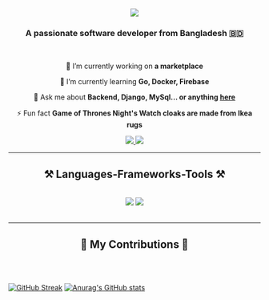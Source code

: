 <!--<img align="right" src="https://visitor-badge.laobi.icu/badge?page_id=salesp07.salesp07" />-->

<h1 align="center">
    <img src="https://readme-typing-svg.herokuapp.com/?font=Righteous&size=35&center=true&vCenter=true&width=500&height=70&duration=4000&lines=Hi+There!+👋;+I'm+Ridwan+Al+Mahmud!+👳;" />
</h1>

<h3 align="center">A passionate software developer from Bangladesh 🇧🇩</h3>

<br/>

<div align="center">
 
 🔭 I’m currently working on **a marketplace**
 
 🌱 I’m currently learning **Go, Docker, Firebase**

💬 Ask me about **Backend, Django, MySql... or anything [here](https://github.com/Ridwan-Al-Mahmud/Ridwan-Al-Mahmud/issues)**

⚡ Fun fact **Game of Thrones Night's Watch cloaks are made from Ikea rugs**

 </div>
 
<div align="center"> 
  <a href="mailto:almahmudrobin107@gmail.com">
    <img src="https://img.shields.io/badge/Gmail-333333?style=for-the-badge&logo=gmail&logoColor=red" />
  </a>
 <!-- <a href="https://linkedin.com/in/pedro-sales-muniz" target="_blank">
    <img src="https://img.shields.io/badge/LinkedIn-0077B5?style=for-the-badge&logo=linkedin&logoColor=white" target="_blank" />
  </a>-->
  <a href="https://Ridwan-Al-Mahmud.github.io/Portfolio" target="_blank">
     <img src="https://img.shields.io/badge/Portfolio-FF5722?style=for-the-badge&logo=todoist&logoColor=white" target="_blank" /> <!-- sqlite, safari, google-chrome are other good icon options -->
  </a>
</div>

 <hr/>
 
<h2 align="center">⚒️ Languages-Frameworks-Tools ⚒️</h2>
<br/>
<div align="center">
    <img src="https://skillicons.dev/icons?i=html,css,javascript,git,github,mysql" />
    <img src="https://skillicons.dev/icons?i=python,django" /><br>
</div>

<br/>
<hr/>

<div align="center">
  <h2>🐍 My Contributions 🐍</h2>
  <br>
  <!--<img alt="snake eating my contributions" src="https://raw.githubusercontent.com/Ridwan-Al-Mahmud/Ridwan-Al-Mahmud/output/github-contribution-grid-snake.svg" />-->
  
  <br/>
</div>



<!--<h2 align="center">⚡ Stats ⚡</h2>
<br>
<div align=center>
  <img width=390 src="https://github-readme-streak-stats-salesp07.vercel.app/?user=Ridwan-Al-Mahmud &count_private=true&theme=react&border_radius=10" alt="streak stats"/>
  <img width=390 src="https://github-readme-stats-salesp07.vercel.app/api?username=Ridwan-Al-Mahmud &count_private=true&show_icons=true&theme=react&rank_icon=github&border_radius=10" alt="readme stats" />
  <br/>
  <img width=325 align="center" src="https://github-readme-stats-salesp07.vercel.app/api/top-langs/?username=Ridwan-Al-Mahmud &hide=HTML&langs_count=8&layout=compact&theme=react&border_radius=10&size_weight=0.5&count_weight=0.5&exclude_repo=github-readme-stats" alt="top langs" />
</div>-->
[![GitHub Streak](https://streak-stats.demolab.com/?user=Ridwan-Al-Mahmud&theme=react&border-radius=10&width=390&count_private=true)](https://git.io/streak-stats)
[![Anurag's GitHub stats](https://github-readme-stats.vercel.app/api?username=Ridwan-Al-Mahmud)](https://github.com/anuraghazra/github-readme-stats)

